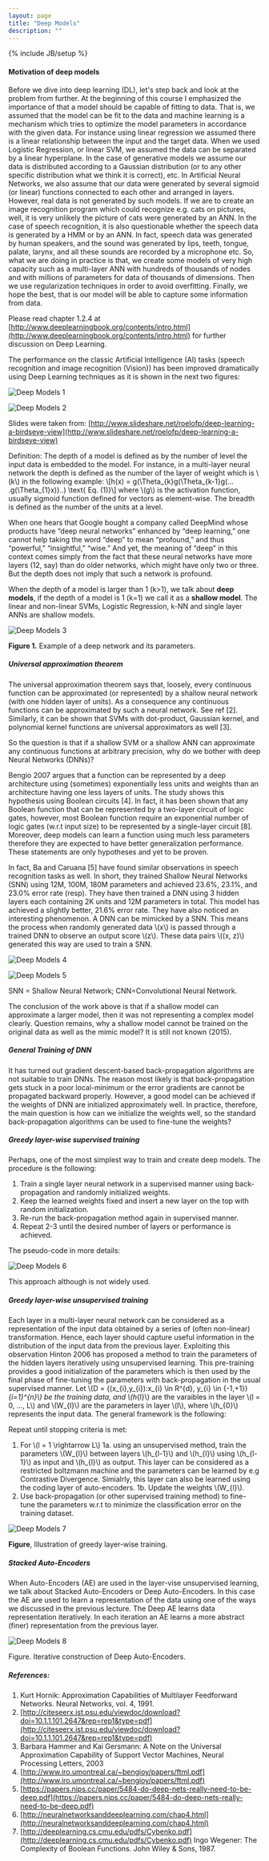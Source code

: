 ```yaml
---
layout: page
title: "Deep Models"
description: ""
---
```

{% include JB/setup %}


#### Motivation of deep models

Before we dive into deep learning (DL), let's step back and look at the problem from further. At the beginning of this course I emphasized the importance of that a model should be capable of fitting to data. That is, we assumed that the model can be fit to the data and machine learning is a mechanism which tries to optimize the model parameters in accordance with the given data. For instance using linear regression we assumed there is a linear relationship between the input and the target data. When we used Logistic Regression, or linear SVM, we assumed the data can be separated by a linear hyperplane. In the case of generative models we assume our data is distributed according to a Gaussian distribution (or to any other specific distribution what we think it is correct), etc. In Artificial Neural Networks, we also assume that our data were generated by several sigmoid (or linear) functions connected to each other and arranged in layers. However, real data is not generated by such models. If we are to create an image recognition program which could recognize e.g. cats on pictures, well, it is very unlikely the picture of cats were generated by an ANN. In the case of speech recognition, it is also questionable whether the speech data is generated by a HMM or by an ANN. In fact, speech data was generated by human speakers, and the sound was generated by lips, teeth, tongue, palate, larynx, and all these sounds are recorded by a microphone etc. So, what we are doing in practice is that, we create some models of very high capacity such as a multi-layer ANN with hundreds of thousands of nodes and with millions of parameters for data of thousands of dimensions.  Then we use regularization techniques in order to avoid overfitting. Finally, we hope the best, that is our model will be able to capture some information from data. 

Please read chapter 1.2.4 at [http://www.deeplearningbook.org/contents/intro.html](http://www.deeplearningbook.org/contents/intro.html) for further discussion on Deep Learning.

The performance on the classic Artificial Intelligence (AI) tasks (speech recognition and image recognition (Vision)) has been improved dramatically using Deep Learning techniques as it is shown in the next two figures:

![Deep Models 1](./images/deep_models1.jpg)

![Deep Models 2](./images/deep_models2.jpg)

Slides were taken from: [http://www.slideshare.net/roelofp/deep-learning-a-birdseye-view](http://www.slideshare.net/roelofp/deep-learning-a-birdseye-view)

Definition: The depth of a model is defined as by the number of level the input data is embedded to the model. For instance, in a multi-layer neural network the depth is defined as the number of the layer of weight which is \\(k\\) in the following example:
\\[h(x) = g(\Theta_{k}g(\Theta_{k-1}g(... .g(\Theta_{1}x))..) \text{ Eq. (1)}\\]
where \\(g\\) is the activation function, usually sigmoid function defined for vectors as element-wise. The breadth is defined as the number of the units at a level.

When one hears that Google bought a company called DeepMind whose products have “deep neural networks” enhanced by “deep learning,” one cannot help taking the word “deep” to mean “profound,” and thus “powerful,” “insightful,” “wise.” And yet, the meaning of “deep” in this context comes simply from the fact that these neural networks have more layers (12, say) than do older networks, which might have only two or three. But the depth does not imply that such a network is profound.

When the depth of a model is larger than 1 (k>1), we talk about **deep models**, if the depth of a model is 1 (k=1) we call it as a **shallow model**. The linear and non-linear SVMs, Logistic Regression, k-NN and single layer ANNs are shallow models.


![Deep Models 3](./images/deep_models3.png)

**Figure 1.** Example of a deep network and its parameters.


##### Universal approximation theorem

The universal approximation theorem says that, loosely, every continuous function can be approximated (or represented) by a shallow neural network (with one hidden layer of units). As a consequence any continuous functions can be approximated by such a neural network. See ref [2].
Similarly, it can be shown that SVMs with dot-product, Gaussian kernel, and polynomial kernel functions are universal approximators as well [3].

So the question is that if a shallow SVM or a shallow ANN can approximate any continuous functions at arbitrary precision, why do we bother with deep Neural Networks (DNNs)?

Bengio 2007 argues that a function can be represented by a deep architecture using (sometimes) exponentially less units and weights than an architecture having one less layers of units. The study shows this hypothesis using Boolean circuits [4]. In fact, it has been shown that any Boolean function that can be represented by a two-layer circuit of logic gates, however, most Boolean function require an exponential number of logic gates (w.r.t input size) to be represented by a single-layer circuit [8]. Moreover, deep models can learn a function using much less parameters therefore they are expected to have better generalization performance. These statements are only hypotheses and yet to be proven.

In fact, Ba and Caruana  [5] have found similar observations in speech recognition tasks as well. In short, they trained Shallow Neural Networks (SNN) using 12M, 100M, 180M parameters and achieved 23.6%, 23.1%, and 23.0% error rate (resp). They have then trained a DNN using 3 hidden layers each containing 2K units and 12M parameters in total. This model has achieved a slightly better, 21.6% error rate.
They have also noticed an interesting phenomenon. A DNN can be mimicked by a SNN. This means the process when randomly generated data \\(x\\)  is passed through a trained DNN to observe an output score \\(z\\). These data pairs \\((x, z)\\) generated this way are used to train a SNN.

![Deep Models 4](./images/deep_models4.png)

![Deep Models 5](./images/deep_models5.png)

SNN = Shallow Neural Network; CNN=Convolutional Neural Network. 

The conclusion of the work above is that if a shallow model can approximate a larger model, then it was not representing a complex model clearly.
Question remains, why a shallow model cannot be trained on the original data as well as the mimic model? It is still not known (2015).


##### General Training of DNN

It has turned out gradient descent-based back-propagation algorithms are not suitable to train DNNs. The reason most likely is that back-propagation gets stuck in a poor local-minimum or the error gradients are cannot be propagated backward properly. However, a good model can be achieved if the weights of DNN are initialized approximately well. In practice, therefore, the main question is how can we initialize the weights well, so the standard back-propagation algorithms can be used to fine-tune the weights?

##### Greedy layer-wise supervised training

Perhaps, one of the most simplest way to train and create deep models. The procedure is the following:
1. Train a single layer neural network in a supervised manner using back-propagation and randomly initialized weights.
2. Keep the learned weights fixed and insert a new layer on the top with random initialization. 
3. Re-run the back-propagation method again in supervised manner.
4. Repeat 2-3 until the desired number of layers or performance is achieved. 


The pseudo-code in more details:

![Deep Models 6](./images/deep_models6.png)

This approach although is not widely used.

##### Greedy layer-wise unsupervised training

Each layer in a multi-layer neural network can be considered as a representation of the input data obtained by a series of (often non-linear) transformation. Hence, each layer should capture useful information in the distribution of the input data from the previous layer. Exploiting this observation Hinton 2006 has proposed a method to train the parameters of the hidden layers iteratively using unsupervised learning. This pre-training provides a good initialization of the parameters which is then used by the final phase of fine-tuning the parameters with back-propagation in the usual supervised manner.
Let \\(D = \{(x_{i},y_{i}):x_{i} \in R^{d}, y_{i} \in \{-1,+1\}\}_{i=1}^{n}\\) be the training data, and \\(h_{l}\\) are the varaibles in the layer \\(l =  0, ..., L\\) and \\(W_{l}\\) are the parameters in layer \\(l\\), where \\(h_{0}\\) represents the input data. The general framework is the following:

Repeat until stopping criteria is met:
1. For \\(l = 1 \rightarrow L\\)
	1a. using an unsupervised method, train the parameters \\(W_{l}\\) between layers \\(h_{l-1}\\) and \\(h_{l}\\) using \\(h_{l-1}\\) as input and \\(h_{l}\\) as output. This layer can be considered as a restricted boltzmann machine and the parameters can be learned by e.g Contrastive Divergence. Simialrly, this layer can also be learned using the coding layer of auto-encoders.
	1b. Update the weights \\(W_{l}\\).
2. Use back-propagation (or other supervised training method) to fine-tune the parameters w.r.t to minimize the classification error on the training dataset. 

![Deep Models 7](./images/deep_models7.png)

**Figure**, Illustration of greedy layer-wise training.


##### Stacked Auto-Encoders

When Auto-Encoders (AE) are used in the layer-vise unsupervised learning, we talk about Stacked Auto-Encoders or Deep Auto-Encoders. In this case the AE are used to learn a representation of the data using one of the ways we discussed in the previous lecture.
The Deep AE learns data representation iteratively. In each iteration an AE learns a more abstract (finer) representation from the previous layer.

![Deep Models 8](./images/deep_models8.png)

Figure. Iterative construction of Deep Auto-Encoders.


##### References:
1. Kurt Hornik: Approximation Capabilities of Multilayer Feedforward Networks. Neural Networks, vol. 4, 1991.
2. [http://citeseerx.ist.psu.edu/viewdoc/download?doi=10.1.1.101.2647&rep=rep1&type=pdf](http://citeseerx.ist.psu.edu/viewdoc/download?doi=10.1.1.101.2647&rep=rep1&type=pdf)
3. Barbara Hammer and Kai Gersmann: A Note on the Universal Approximation Capability of Support Vector Machines, Neural Processing Letters, 2003
4. [http://www.iro.umontreal.ca/~bengioy/papers/ftml.pdf](http://www.iro.umontreal.ca/~bengioy/papers/ftml.pdf)
5. [https://papers.nips.cc/paper/5484-do-deep-nets-really-need-to-be-deep.pdf](https://papers.nips.cc/paper/5484-do-deep-nets-really-need-to-be-deep.pdf)
6. [http://neuralnetworksanddeeplearning.com/chap4.html](http://neuralnetworksanddeeplearning.com/chap4.html)
7. [http://deeplearning.cs.cmu.edu/pdfs/Cybenko.pdf](http://deeplearning.cs.cmu.edu/pdfs/Cybenko.pdf)
Ingo Wegener: The Complexity of Boolean Functions. John Wiley & Sons, 1987.